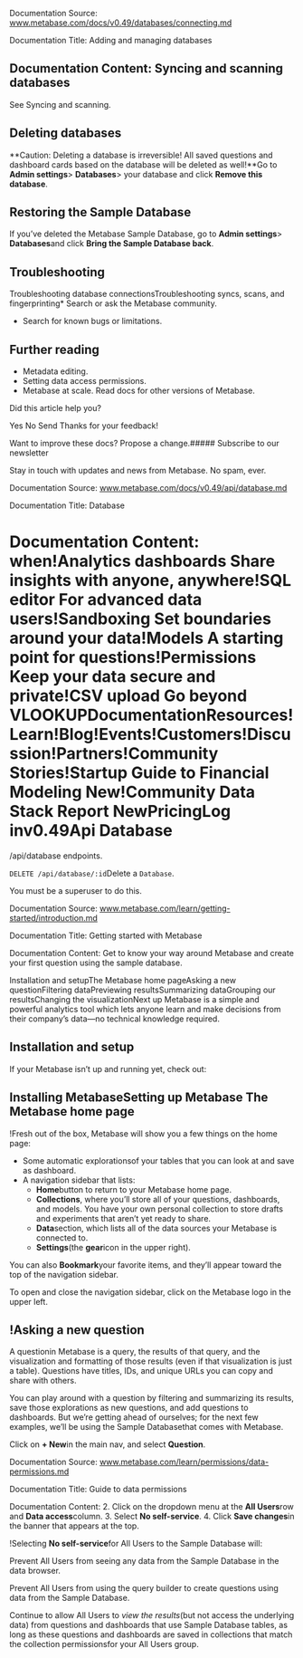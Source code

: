 Documentation Source:
www.metabase.com/docs/v0.49/databases/connecting.md

Documentation Title:
Adding and managing databases

Documentation Content:
Syncing and scanning databases
------------------------------

See Syncing and scanning.

Deleting databases
------------------

**Caution: Deleting a database is irreversible! All saved questions and dashboard cards based on the database will be deleted as well!**Go to **Admin settings**> **Databases**> your database and click **Remove this database**.

Restoring the Sample Database
-----------------------------

If you’ve deleted the Metabase Sample Database, go to **Admin settings**> **Databases**and click **Bring the Sample Database back**.

Troubleshooting
---------------

Troubleshooting database connectionsTroubleshooting syncs, scans, and fingerprinting* Search or ask the Metabase community.
* Search for known bugs or limitations.

Further reading
---------------

* Metadata editing.
* Setting data access permissions.
* Metabase at scale.
Read docs for other versions of Metabase.
 

Did this article help you?
 

Yes
 No
 Send
 Thanks for your feedback!

Want to improve these docs? Propose a change.##### Subscribe to our newsletter

Stay in touch with updates and news from Metabase. No spam, ever.



Documentation Source:
www.metabase.com/docs/v0.49/api/database.md

Documentation Title:
Database

Documentation Content:
when!Analytics dashboards
 Share insights with anyone, anywhere!SQL editor
 For advanced data users!Sandboxing
 Set boundaries around your data!Models
 A starting point for questions!Permissions
 Keep your data secure and private!CSV upload
 Go beyond VLOOKUPDocumentationResources!Learn!Blog!Events!Customers!Discussion!Partners!Community Stories!Startup Guide to Financial Modeling
 New!Community Data Stack Report
 NewPricingLog inv0.49Api
Database
========

/api/database endpoints.

`DELETE /api/database/:id`Delete a `Database`.

You must be a superuser to do this.



Documentation Source:
www.metabase.com/learn/getting-started/introduction.md

Documentation Title:
Getting started with Metabase

Documentation Content:
Get to know your way around Metabase and create your first question using the sample database.

Installation and setupThe Metabase home pageAsking a new questionFiltering dataPreviewing resultsSummarizing dataGrouping our resultsChanging the visualizationNext up
Metabase is a simple and powerful analytics tool which lets anyone learn and make decisions from their company’s data—no technical knowledge required.

Installation and setup
----------------------

If your Metabase isn’t up and running yet, check out:

Installing MetabaseSetting up Metabase
The Metabase home page
----------------------

!Fresh out of the box, Metabase will show you a few things on the home page:

* Some automatic explorationsof your tables that you can look at and save as dashboard.
* A navigation sidebar that lists:
	+ **Home**button to return to your Metabase home page.
	+ **Collections**, where you’ll store all of your questions, dashboards, and models. You have your own personal collection to store drafts and experiments that aren’t yet ready to share.
	+ **Data**section, which lists all of the data sources your Metabase is connected to.
	+ **Settings**(the **gear**icon in the upper right).

You can also **Bookmark**your favorite items, and they’ll appear toward the top of the navigation sidebar.

To open and close the navigation sidebar, click on the Metabase logo in the upper left.

!Asking a new question
---------------------

A questionin Metabase is a query, the results of that query, and the visualization and formatting of those results (even if that visualization is just a table). Questions have titles, IDs, and unique URLs you can copy and share with others.

You can play around with a question by filtering and summarizing its results, save those explorations as new questions, and add questions to dashboards. But we’re getting ahead of ourselves; for the next few examples, we’ll be using the Sample Databasethat comes with Metabase.

Click on **+ New**in the main nav, and select **Question**.



Documentation Source:
www.metabase.com/learn/permissions/data-permissions.md

Documentation Title:
Guide to data permissions

Documentation Content:
2. Click on the dropdown menu at the **All Users**row and **Data access**column.
3. Select **No self-service**.
4. Click **Save changes**in the banner that appears at the top.

!Selecting **No self-service**for All Users to the Sample Database will:

Prevent All Users from seeing any data from the Sample Database in the data browser.

Prevent All Users from using the query builder to create questions using data from the Sample Database.

Continue to allow All Users to *view the results*(but not access the underlying data) from questions and dashboards that use Sample Database tables, as long as these questions and dashboards are saved in collections that match the collection permissionsfor your All Users group.



